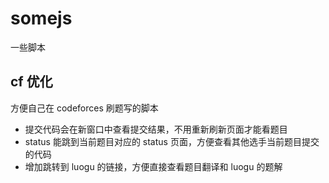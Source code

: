 # somejs
一些脚本

## cf 优化
方便自己在 codeforces 刷题写的脚本
- 提交代码会在新窗口中查看提交结果，不用重新刷新页面才能看题目
- status 能跳到当前题目对应的 status 页面，方便查看其他选手当前题目提交的代码
- 增加跳转到 luogu 的链接，方便直接查看题目翻译和 luogu 的题解

